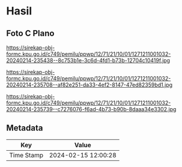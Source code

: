 # Hasil

## Foto C Plano

https://sirekap-obj-formc.kpu.go.id/c749/pemilu/ppwp/12/71/21/10/01/1271211001032-20240214-235438--8c753b1e-3c6d-4fd1-b73b-12704c10419f.jpg

https://sirekap-obj-formc.kpu.go.id/c749/pemilu/ppwp/12/71/21/10/01/1271211001032-20240214-235708--af82e251-da33-4ef2-8147-47ed82359bd1.jpg

https://sirekap-obj-formc.kpu.go.id/c749/pemilu/ppwp/12/71/21/10/01/1271211001032-20240214-235739--c7276076-f6ad-4b73-b90b-8daaa34e3302.jpg


## Metadata

| Key        | Value               |
| ---------- | ------------------- |
| Time Stamp | 2024-02-15 12:00:28 |



